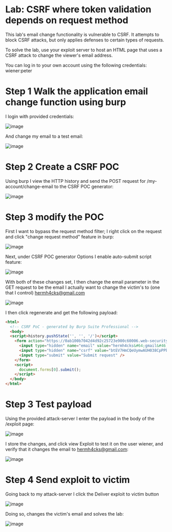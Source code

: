# Lab: CSRF where token validation depends on request method

 This lab's email change functionality is vulnerable to CSRF. It attempts to block CSRF attacks, but only applies defenses to certain types of requests.

To solve the lab, use your exploit server to host an HTML page that uses a CSRF attack to change the viewer's email address.

You can log in to your own account using the following credentials: wiener:peter 

# Step 1 Walk the application email change function using burp

I login with provided credentials:

![image](https://user-images.githubusercontent.com/83407557/210823264-b34888aa-755a-4c7b-aac8-f619f5ed3cfb.png)

And change my email to a test email:

![image](https://user-images.githubusercontent.com/83407557/210823363-16e4cd08-ff97-4fa7-b628-0b86716668f8.png)

# Step 2 Create a CSRF POC

Using burp I view the HTTP history and send the POST request for /my-account/change-email to the CSRF POC generator:

![image](https://user-images.githubusercontent.com/83407557/210823900-7226275d-e6d6-4401-8726-049c843f77ba.png)

# Step 3 modify the POC

First I want to bypass the request method filter; I right click on the request and click "change request method" feature in burp:

![image](https://user-images.githubusercontent.com/83407557/210824272-f78849a1-21f4-450d-9c42-150902b64581.png)

Next, under CSRF POC generator Options I enable auto-submit script feature:

![image](https://user-images.githubusercontent.com/83407557/210824513-4ae3513a-520a-4057-acf1-896637f393f2.png)

With both of these changes set, I then change the email parameter in the GET request to be the email I actually want to change the victim's to (one that I control) hermh4cks@gmail.com

![image](https://user-images.githubusercontent.com/83407557/210824985-c6dd3edc-6745-4b98-b52a-0c8b98f04214.png)

I then click regenerate and get the following payload:

```html
<html>
  <!-- CSRF PoC - generated by Burp Suite Professional -->
  <body>
  <script>history.pushState('', '', '/')</script>
    <form action="https://0ab100b7042d4d92c25723e900c60006.web-security-academy.net/my-account/change-email">
      <input type="hidden" name="email" value="hermh4cks&#64;gmail&#46;com" />
      <input type="hidden" name="csrf" value="btEV7HmCQeUymwAUH038CpPPb2PseO32" />
      <input type="submit" value="Submit request" />
    </form>
    <script>
      document.forms[0].submit();
    </script>
  </body>
</html>
```

# Step 3 Test payload

Using the provided attack-server I enter the payload in the body of the /exploit page:

![image](https://user-images.githubusercontent.com/83407557/210826048-8b5b06c5-b6ec-484a-bdae-aec304942bc2.png)

I store the changes, and click view Exploit to test it on the user wiener, and verify that it changes the email to hermh4cks@gmail.com:

![image](https://user-images.githubusercontent.com/83407557/210826307-a2653b78-930d-41d8-8e0c-6092ede6541a.png)

# Step 4 Send exploit to victim

Going back to my attack-server I click the Deliver exploit to victim button

![image](https://user-images.githubusercontent.com/83407557/210826635-c3bd21f2-87d3-48c7-954a-d36a673827db.png)

Doing so, changes the victim's email and solves the lab:

![image](https://user-images.githubusercontent.com/83407557/210826784-63d0c69b-9c20-491d-9e29-45e21d066dc8.png)
